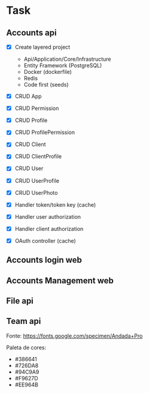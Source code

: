 # Task


## Accounts api
- [x] Create layered project 
    - Api/Application/Core/Infrastructure
    - Entity Framework (PostgreSQL)
    - Docker (dockerfile)
    - Redis
    - Code first (seeds)
- [x] CRUD App
- [x] CRUD Permission
- [x] CRUD Profile
- [x] CRUD ProfilePermission
- [x] CRUD Client
- [x] CRUD ClientProfile
- [x] CRUD User
- [x] CRUD UserProfile
- [x] CRUD UserPhoto
- [x] Handler token/token key (cache)
- [x] Handler user authorization
- [x] Handler client authorization
- [x] OAuth controller (cache)

    

## Accounts login web

## Accounts Management web

## File api

## Team api

Fonte: https://fonts.google.com/specimen/Andada+Pro

Paleta de cores:
- #386641
- #726DA8
- #94C9A9
- #F9627D
- #EE964B

